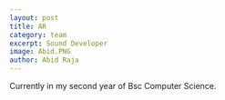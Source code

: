 ```yaml
---
layout: post
title: AR
category: team
excerpt: Sound Developer
image: Abid.PNG
author: Abid Raja
---
```


Currently in my second year of Bsc Computer Science.
